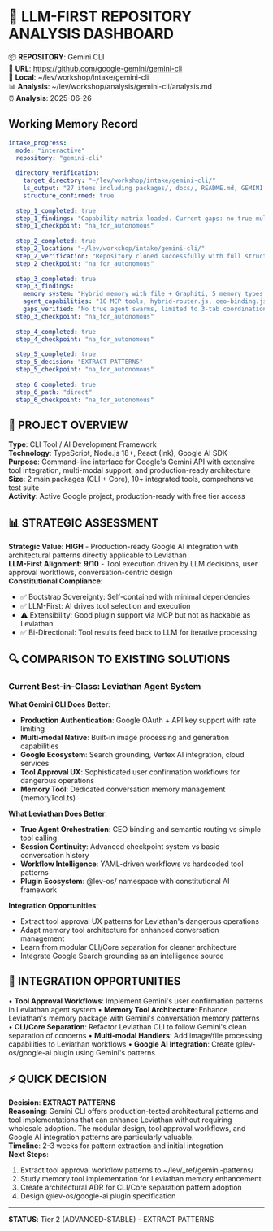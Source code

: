 # 🧠 LLM-FIRST REPOSITORY ANALYSIS DASHBOARD

📦 **REPOSITORY**: Gemini CLI  
🔗 **URL**: https://github.com/google-gemini/gemini-cli  
📁 **Local**: ~/lev/workshop/intake/gemini-cli  
📊 **Analysis**: ~/lev/workshop/analysis/gemini-cli/analysis.md  
⏰ **Analysis**: 2025-06-26

## Working Memory Record
```yaml
intake_progress:
  mode: "interactive"
  repository: "gemini-cli"
  
  directory_verification:
    target_directory: "~/lev/workshop/intake/gemini-cli/"
    ls_output: "27 items including packages/, docs/, README.md, GEMINI.md"
    structure_confirmed: true
    
  step_1_completed: true
  step_1_findings: "Capability matrix loaded. Current gaps: no true multi-agent orchestration, no crash recovery/durability, limited fault tolerance, no specialized agent types beyond tabs"
  step_1_checkpoint: "na_for_autonomous"
  
  step_2_completed: true
  step_2_location: "~/lev/workshop/intake/gemini-cli/"
  step_2_verification: "Repository cloned successfully with full structure"
  step_2_checkpoint: "na_for_autonomous"
  
  step_3_completed: true
  step_3_findings: 
    memory_system: "Hybrid memory with file + Graphiti, 5 memory types implemented"
    agent_capabilities: "18 MCP tools, hybrid-router.js, ceo-binding.js, session management"
    gaps_verified: "No true agent swarms, limited to 3-tab coordination, no durable execution"
  step_3_checkpoint: "na_for_autonomous"
  
  step_4_completed: true
  step_4_checkpoint: "na_for_autonomous"
  
  step_5_completed: true
  step_5_decision: "EXTRACT PATTERNS"
  step_5_checkpoint: "na_for_autonomous"
  
  step_6_completed: true
  step_6_path: "direct"
  step_6_checkpoint: "na_for_autonomous"
```

## 🎯 PROJECT OVERVIEW
**Type**: CLI Tool / AI Development Framework  
**Technology**: TypeScript, Node.js 18+, React (Ink), Google AI SDK  
**Purpose**: Command-line interface for Google's Gemini API with extensive tool integration, multi-modal support, and production-ready architecture  
**Size**: 2 main packages (CLI + Core), 10+ integrated tools, comprehensive test suite  
**Activity**: Active Google project, production-ready with free tier access

## 📊 STRATEGIC ASSESSMENT
**Strategic Value**: **HIGH** - Production-ready Google AI integration with architectural patterns directly applicable to Leviathan  
**LLM-First Alignment**: **9/10** - Tool execution driven by LLM decisions, user approval workflows, conversation-centric design  
**Constitutional Compliance**: 
- ✅ Bootstrap Sovereignty: Self-contained with minimal dependencies
- ✅ LLM-First: AI drives tool selection and execution
- ⚠️ Extensibility: Good plugin support via MCP but not as hackable as Leviathan
- ✅ Bi-Directional: Tool results feed back to LLM for iterative processing

## 🔍 COMPARISON TO EXISTING SOLUTIONS
### Current Best-in-Class: Leviathan Agent System
**What Gemini CLI Does Better**:
- **Production Authentication**: Google OAuth + API key support with rate limiting
- **Multi-modal Native**: Built-in image processing and generation capabilities
- **Google Ecosystem**: Search grounding, Vertex AI integration, cloud services
- **Tool Approval UX**: Sophisticated user confirmation workflows for dangerous operations
- **Memory Tool**: Dedicated conversation memory management (memoryTool.ts)

**What Leviathan Does Better**:
- **True Agent Orchestration**: CEO binding and semantic routing vs simple tool calling
- **Session Continuity**: Advanced checkpoint system vs basic conversation history
- **Workflow Intelligence**: YAML-driven workflows vs hardcoded tool patterns
- **Plugin Ecosystem**: @lev-os/ namespace with constitutional AI framework

**Integration Opportunities**:
- Extract tool approval UX patterns for Leviathan's dangerous operations
- Adapt memory tool architecture for enhanced conversation management
- Learn from modular CLI/Core separation for cleaner architecture
- Integrate Google Search grounding as an intelligence source

## 🔗 INTEGRATION OPPORTUNITIES
• **Tool Approval Workflows**: Implement Gemini's user confirmation patterns in Leviathan agent system
• **Memory Tool Architecture**: Enhance Leviathan's memory package with Gemini's conversation memory patterns
• **CLI/Core Separation**: Refactor Leviathan CLI to follow Gemini's clean separation of concerns
• **Multi-modal Handlers**: Add image/file processing capabilities to Leviathan workflows
• **Google AI Integration**: Create @lev-os/google-ai plugin using Gemini's patterns

## ⚡ QUICK DECISION
**Decision**: **EXTRACT PATTERNS**  
**Reasoning**: Gemini CLI offers production-tested architectural patterns and tool implementations that can enhance Leviathan without requiring wholesale adoption. The modular design, tool approval workflows, and Google AI integration patterns are particularly valuable.  
**Timeline**: 2-3 weeks for pattern extraction and initial integration  
**Next Steps**: 
1. Extract tool approval workflow patterns to ~/lev/_ref/gemini-patterns/
2. Study memory tool implementation for Leviathan memory enhancement
3. Create architectural ADR for CLI/Core separation pattern adoption
4. Design @lev-os/google-ai plugin specification

---
**STATUS**: Tier 2 (ADVANCED-STABLE) - EXTRACT PATTERNS